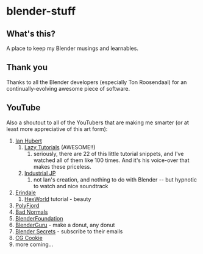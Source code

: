 # blender-stuff

## What's this?

A place to keep my Blender musings and learnables.

## Thank you

Thanks to all the Blender developers (especially Ton Roosendaal) for an continually-evolving awesome piece of software.

## YouTube

Also a shoutout to all of the YouTubers that are making me smarter (or at least more appreciative of this art form):

1. [Ian Hubert](<https://www.youtube.com/c/mrdodobird>)
   1. [Lazy Tutorials](<https://www.youtube.com/playlist?list=PL4Dq5VyfewIxxjzS34k2NES_PuDUIjRcY>) (AWESOME!!)
      1. seriously, there are 22 of this little tutorial snippets, and I've watched all of them like 100 times. And it's his voice-over that makes these priceless.
   2. [Industrial JP](<https://www.youtube.com/watch?v=fpjN_ZwiEvo&list=PL4Dq5VyfewIyGpbporCr9I2GiHXJ0Dqed>)
      1. not Ian's creation, and nothing to do with Blender -- but hypnotic to watch and nice soundtrack
2. [Erindale](<https://www.youtube.com/c/Erindale>)
   1. [HexWorld](https://www.youtube.com/watch?v=EboNtLKn_m8) tutorial - beauty
3. [PolyFjord](<https://www.youtube.com/c/Polyfjord>)
4. [Bad Normals](https://www.youtube.com/c/BadNormals)
5. [BlenderFoundation](<https://www.youtube.com/c/BlenderFoundation>)
6. [BlenderGuru](<https://www.youtube.com/c/BlenderGuruOfficial>) - make a donut, any donut
7. [Blender Secrets](https://www.youtube.com/c/BlenderSecrets) - subscribe to their emails
8. [CG Cookie](https://www.youtube.com/c/CGCookieBlender)
9.  more coming...